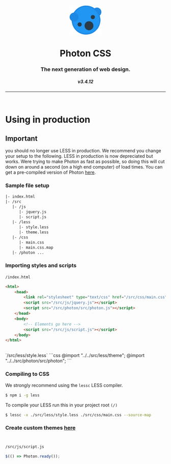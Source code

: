 <p align="center">
  <img src="/img/icon.png?raw=true" width="20%">
</p>
<h1 align="center">Photon CSS</h1>
<h3 align="center">The next generation of web design.</h3>
<h5 align="center" version>v3.4.12</h5>

<hr>
<br>

# Using in production

## Important
you should no longer use LESS in production. We recommend you change your setup to the following. LESS in production is now depreciated but works. Were trying to make Photon as fast as possible, so doing this will cut down on around a second (on a high end computer) of load times. You can get a pre-compiled version of Photon [here](https://photoncss.herokuapp.com/theme).

### Sample file setup
```
|- index.html
|- /src
   |- /js
      |- jquery.js
      |- script.js
   |- /less
      |- style.less
      |- theme.less
   |- /css
      |- main.css
      |- main.css.map
   |- /photon ...
```

### Importing styles and scripts

`/index.html`
```html
<html>
	<head>
		<link rel="stylesheet" type="text/css" href="/src/css/main.css" />
		<script src="/src/js/jquery.js"></script>
		<script src="/src/photon/src/photon.js"></script>
	</head>
	<body>
		<!-- Elements go here -->
		<script src="/src/js/script.js"></script>
	</body>
</html>
```
<br>
`/src/less/style.less`
```css
@import "../../src/less/theme";
@import "../../src/photon/src/photon";
```

### Compiling to CSS
We strongly recommend using the `lessc` LESS compiler.
```bash
$ npm i -g less
```

To compile your LESS run this in your project root `(/)`
```bash
$ lessc -x ./src/less/style.less ./src/css/main.css --source-map
```

### Create custom themes [here](https://photon-css.000webhostapp.com/theme)

#
`/src/js/script.js`
```javascript
$(() => Photon.ready());
```
